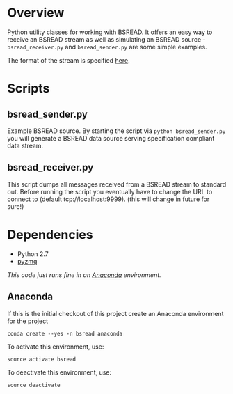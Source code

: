 # Overview
Python utility classes for working with BSREAD. 
It offers an easy way to receive an BSREAD stream as well as simulating an BSREAD source - `bsread_receiver.py` 
and `bsread_sender.py` are some simple examples.

The format of the stream is specified
[here](https://docs.google.com/document/d/1BynCjz5Ax-onDW0y8PVQnYmSssb6fAyHkdDl1zh21yY/edit#heading=h.ugxijco36cap).

# Scripts
## bsread_sender.py
Example BSREAD source. By starting the script via `python bsread_sender.py` you will generate a BSREAD data source serving
specification compliant data stream.

## bsread_receiver.py
This script dumps all messages received from a BSREAD stream to standard out.
Before running the script you eventually have to change the URL to connect to (default tcp://localhost:9999). 
(this will change in future for sure!)


# Dependencies

* Python 2.7
* [pyzmq](http://zeromq.github.io/pyzmq/)

*This code just runs fine in an [Anaconda](http://continuum.io/downloads) environment.*

## Anaconda

If this is the initial checkout of this project create an Anaconda environment for the project

```
conda create --yes -n bsread anaconda
```

To activate this environment, use:

```
source activate bsread
```

To deactivate this environment, use:

```
source deactivate
```

